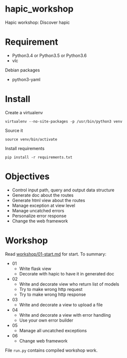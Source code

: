 # hapic_workshop

Hapic workshop: Discover hapic

# Requirement

* Python3.4 or Python3.5 or Python3.6
* vlc


Debian packages

* python3-yaml

# Install

Create a virtualenv

    virtualenv --no-site-packages -p /usr/bin/python3 venv

Source it

    source venv/bin/activate

Install requirements

    pip install -r requirements.txt

# Objectives

* Control input path, query and output data structure
* Generate doc about the routes
* Generate html view about the routes
* Manage exception at view level
* Manage uncatched errors
* Personalize error response
* Change the web framework

# Workshop

Read [workshop/01-start.md](workshop/01-start.md) for start. To summary:

* 01
  * Write flask view
  * Decorate with hapic to have it in generated doc
* 02
  * Write and decorate view who return list of models
  * Try to make wrong http request
  * Try to make wrong http response
* 03
  * Write and decorate a view to upload a file
* 04
  * Write and decorate a view with error handling
  * Use your own error builder
* 05
  * Manage all uncatched exceptions
* 06
  * Change web framework


File `run.py` contains compiled workshop work.
